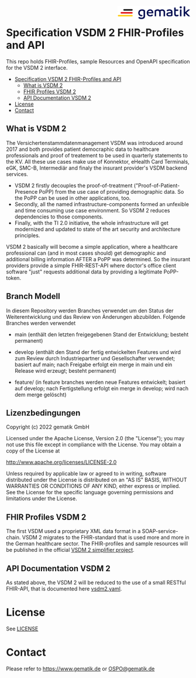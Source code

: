 <img align="right" width="200" height="37" src="./images/Gematik_Logo_Flag.png"/> <br/>

# Specification VSDM 2 FHIR-Profiles and API

This repo holds FHIR-Profiles, sample Resources and OpenAPI specification for the VSDM 2 interface.

- [Specification VSDM 2 FHIR-Profiles and API](#specification-vsdm-2-fhir-profiles-and-api)
  - [What is VSDM 2](#what-is-vsdm-2)
  - [FHIR Profiles VSDM 2](#fhir-profiles-vsdm-2)
  - [API Documentation VSDM 2](#api-documentation-vsdm-2)
- [License](#license)
- [Contact](#contact)

## What is VSDM 2

The Versichertenstammdatenmanagement VSDM was introduced around 2017 and both provides patient democraphic data to healthcare professionals and proof of treatement to be used in quarterly statements to the KV. All these use cases make use of Konnektor, eHealth Card Terminals, eGK, SMC-B, Intermediär and finaly the insurant provider's VSDM backend services.

- VSDM 2 firstly decouples the proof-of-treatment ("Proof-of-Patient-Presence PoPP) from the use case of providing demographic data. So the PoPP can be used in other applications, too.
- Secondly, all the named infrastructure-components formed an unfexible and time consuming use case environment. So VSDM 2 reduces dependencies to those components.
- Finally, with the TI 2.0 initiative, the whole infrastructure will get modernized and updated to state of the art security and architecture principles.

VSDM 2 basically will become a simple application, where a healthcare professional can (and in most cases should) get demographic and additional billing information AFTER a PoPP was determined. So the insurant providers provide a simple FHIR-REST-API where doctor's office client software "just" requests additional data by providing a legitimate PoPP-token.


## Branch Modell
In diesem Repository werden Branches verwendet um den Status der Weiterentwicklung und das Review von Änderungen abzubilden.
Folgende Branches werden verwendet

- main (enthält den letzten freigegebenen Stand der Entwicklung; besteht permanent)

- develop (enthält den Stand der fertig entwickelten Features und wird zum Review durch Industriepartner und Gesellschafter verwendet; basiert auf main; nach Freigabe erfolgt ein merge in main und ein Release wird erzeugt; besteht permanent)

- feature/<name> (in feature branches werden neue Features entwickelt; basiert auf develop; nach Fertigstellung erfolgt ein merge in develop; wird nach dem merge gelöscht)

## Lizenzbedingungen
Copyright (c) 2022 gematik GmbH

Licensed under the Apache License, Version 2.0 (the "License"); you may not use this file except in compliance with the License. You may obtain a copy of the License at

http://www.apache.org/licenses/LICENSE-2.0

Unless required by applicable law or agreed to in writing, software distributed under the License is distributed on an "AS IS" BASIS, WITHOUT WARRANTIES OR CONDITIONS OF ANY KIND, either express or implied. See the License for the specific language governing permissions and limitations under the License.

## FHIR Profiles VSDM 2

The first VSDM used a proprietary XML data format in a SOAP-service-chain. VSDM 2 migrates to the FHIR-standard that is used more and more in the German healthcare sector. The FHIR-profiles and sample resources will be published in the official [VSDM 2 simplifier project](https://simplifier.net/vsdm2).

## API Documentation VSDM 2

As stated above, the VSDM 2 will be reduced to the use of a small RESTful FHIR-API, that is documented here [vsdm2.yaml](./src/openapi/vsdm2.yaml).

# License

See [LICENSE](/LICENSE)

# Contact

Please refer to <https://www.gematik.de> or <OSPO@gematik.de>
